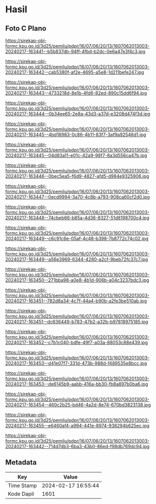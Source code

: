 # Hasil

## Foto C Plano

https://sirekap-obj-formc.kpu.go.id/3d25/pemilu/pdpr/16/07/06/20/13/1607062013003-20240217-163441--b5b837db-94ff-4fbd-b2dc-0e6a47e3f4c3.jpg

https://sirekap-obj-formc.kpu.go.id/3d25/pemilu/pdpr/16/07/06/20/13/1607062013003-20240217-163442--cab5380f-af2e-4695-a5e8-1d211befe247.jpg

https://sirekap-obj-formc.kpu.go.id/3d25/pemilu/pdpr/16/07/06/20/13/1607062013003-20240217-163443--4733218d-8e1b-4fd6-82ed-890c15dd6f94.jpg

https://sirekap-obj-formc.kpu.go.id/3d25/pemilu/pdpr/16/07/06/20/13/1607062013003-20240217-163444--0b34ee65-2e8a-43d3-a37d-e3208d474f3d.jpg

https://sirekap-obj-formc.kpu.go.id/3d25/pemilu/pdpr/16/07/06/20/13/1607062013003-20240217-163445--4bd18983-0c86-4b11-83f7-3af9a92546d1.jpg

https://sirekap-obj-formc.kpu.go.id/3d25/pemilu/pdpr/16/07/06/20/13/1607062013003-20240217-163445--04d83a11-e01c-42a9-98f7-8a3d556ca47b.jpg

https://sirekap-obj-formc.kpu.go.id/3d25/pemilu/pdpr/16/07/06/20/13/1607062013003-20240217-163446--0bec5ea5-f6d9-4827-afd5-d984e9325906.jpg

https://sirekap-obj-formc.kpu.go.id/3d25/pemilu/pdpr/16/07/06/20/13/1607062013003-20240217-163447--0ecd9994-3a70-4c8b-a793-908ca60cf2d0.jpg

https://sirekap-obj-formc.kpu.go.id/3d25/pemilu/pdpr/16/07/06/20/13/1607062013003-20240217-163448--74cbeb66-b85a-4d36-8327-51d8198700c4.jpg

https://sirekap-obj-formc.kpu.go.id/3d25/pemilu/pdpr/16/07/06/20/13/1607062013003-20240217-163449--c6c91c6e-05af-4c48-b398-7b8772c74c02.jpg

https://sirekap-obj-formc.kpu.go.id/3d25/pemilu/pdpr/16/07/06/20/13/1607062013003-20240217-163449--a56e3969-6344-4280-a2cf-9beb72fc37c7.jpg

https://sirekap-obj-formc.kpu.go.id/3d25/pemilu/pdpr/16/07/06/20/13/1607062013003-20240217-163450--271bba98-a0e8-4b1d-906b-a04c3237bdc3.jpg

https://sirekap-obj-formc.kpu.go.id/3d25/pemilu/pdpr/16/07/06/20/13/1607062013003-20240217-163451--782d8a34-4c7f-44a4-b90b-a2fe3be510ab.jpg

https://sirekap-obj-formc.kpu.go.id/3d25/pemilu/pdpr/16/07/06/20/13/1607062013003-20240217-163451--dc636449-b783-47b2-a32b-b97818975185.jpg

https://sirekap-obj-formc.kpu.go.id/3d25/pemilu/pdpr/16/07/06/20/13/1607062013003-20240217-163452--c7b1c040-bdfe-49f7-a03a-88053c88e439.jpg

https://sirekap-obj-formc.kpu.go.id/3d25/pemilu/pdpr/16/07/06/20/13/1607062013003-20240217-163453--d41e07f7-331d-473b-988d-f489535e8bcc.jpg

https://sirekap-obj-formc.kpu.go.id/3d25/pemilu/pdpr/16/07/06/20/13/1607062013003-20240217-163453--de6145b9-aabb-416a-bb30-fb8a897b0ba6.jpg

https://sirekap-obj-formc.kpu.go.id/3d25/pemilu/pdpr/16/07/06/20/13/1607062013003-20240217-163454--460c2b25-bd46-4a2d-8e74-670bd3823138.jpg

https://sirekap-obj-formc.kpu.go.id/3d25/pemilu/pdpr/16/07/06/20/13/1607062013003-20240217-163455--e6460af4-a994-441e-8974-938294b625ec.jpg

https://sirekap-obj-formc.kpu.go.id/3d25/pemilu/pdpr/16/07/06/20/13/1607062013003-20240217-163442--714d7db3-6ba3-43b0-86ed-f98db769dc94.jpg


## Metadata

| Key        | Value               |
| ---------- | ------------------- |
| Time Stamp | 2024-02-17 16:55:44 |
| Kode Dapil | 1601                |



